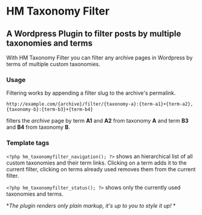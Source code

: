 # HM Taxonomy Filter
## A Wordpress Plugin to filter posts by multiple taxonomies and terms

With HM Taxonomy Filter you can filter any archive pages in Wordpress by terms of multiple custom taxonomies. 

### Usage

Filtering works by appending a filter slug to the archive's permalink.

`http://example.com/{archive}/filter/{taxonomy-a}:{term-a1}+{term-a2},{taxonomy-b}:{term-b3}+{term-b4}`

filters the *archive* page by term **A1** and **A2** from taxonomy **A** and term **B3** and **B4** from taxonomy **B**.

### Template tags

`<?php hm_taxonomyfilter_navigation(); ?>` shows an hierarchical list of all custom taxonomies and their term links. 
Clicking on a term adds it to the current filter, clicking on terms already used removes them from the current filter.

`<?php hm_taxonomyfilter_status(); ?>` shows only the currently used taxonomies and terms.

**The plugin renders only plain markup, it's up to you to style it up!*
*